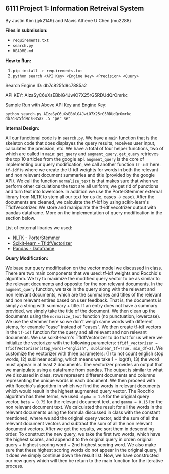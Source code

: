 ## 6111 Project 1: Information Retreival System
By Justin Kim (jyk2149) and Mavis Athene U Chen (mu2288)

**Files in submission:**
* `requirements.txt`
* `search.py`
* `README.md`

**How to Run:**
 1. `pip install -r requirements.txt`
 2. `python search <API Key> <Engine Key> <Precision> <Query>`

Search Engine ID: db7c825fd9c7885a2

API KEY: AIzaSyC6uXsEBblG4JwiO7X25rG5RDUdQrOmrkc

Sample Run with Above API Key and Engine Key:

`python search.py AIzaSyC6uXsEBblG4JwiO7X25rG5RDUdQrOmrkc db7c825fd9c7885a2 .5 "per se"`

**Internal Design:**

All our functional code is in `search.py`. We have a `main` function that is the skeleton code that does displayes the query results, receives user input, calculates the precision, etc. We have a total of four helper functions, two of which are called in `main`: `get_query` and `augment_query`. `get_query` retrieves the top 10 articles from the google api. `augment_query` is the core of implementing our query modification, we call another function `tf-idf` here. `tf-idf` is where we create the tf-idf weights for words in both the relevant and non relevant document summaries and title (provided by the google API). We call the function `normalize_text` is that makes sure that when we perform other calculations the text are all uniform; we get rid of punctions and turn text into lowercase. In addition we use the PorterStemmer external library from NLTK to stem all our text for us (ie, cases -> case). After the documents are cleaned, we calculate the tf-idf by using scikit-learn's TfidfVecotrizer. We store and manipulate the tf-idf vecotrizer output with pandas dataframe. More on the implementation of query modification in the section below.

List of external libaries we used:
* [NLTK - PorterStemmer](https://www.nltk.org/howto/stem.html)
* [Scikit-learn - TfidfVectorizer](https://scikit-learn.org/stable/modules/generated/sklearn.feature_extraction.text.TfidfVectorizer.html)
* [Pandas - Dataframe](https://pandas.pydata.org/pandas-docs/stable/reference/api/pandas.DataFrame.html)

**Query Modification:**

We base our query modification on the vector model we discussed in class. There are two main components that we used: tf-idf weights and Rocchio's algorithm. We try to maximize the modified query vector to be as similar to the relevant documents and opposite for the non relevant documents. In the `augment_query` function, we take in the query along with the relevant and non relevant documents, which are the summaries and titles of the relevant and non relevant entires based on user feedback. That is, the documents is simply a string with summary + title. If an entry does not have a summary provided, we simply take the title of the document. We then clean up the documents using the `normalize_text` function (no punctuation, lowercase). We use the stemmer here so we don't weigh same words with different stems, for example "case" instead of "cases". We then create tf-idf vectors in the `tf-idf` function for the query and all relevant and non relevant documents. We use scikit-learn's TfIdfVectorizer to do that for us where we initialize the vectorizer with the following parameters: `tfidf_vectorizer = TfidfVectorizer(stop_words="english", sublinear_tf=True, min_df=2)`. We customize the vectorizer with three parameters: (1) to not count english stop words, (2) sublinear scaling, which means we take 1 + log(tf), (3) the word must appear in at least 2 documents. The vectorizer provides an output that we manipulate using a dataframe from pandas. The output is similar to what we discussed in class, rows represent different documents and columns representing the unique words in each document. We then proceed with with Rocchio's algorithm in which we find the words in relevant documents which would result in the highest augmented query vector. The Rocchio algorithm has three terms, we used `alpha = 1.0` for the original query vector, `beta = 0.75` for the relevant document text, and `gamma = 0.15` for the non relevant document text. We calculated the result for all the words in the relevant documents using the formula discussed in class with the constant mentioned, where we add the original query vector, add the sum of all the relevant document vectors and subtract the sum of all the non relevant document vectors. After we get the results, we sort them in descending order. To construct the new query, we take the first two words, which have the highest scores, and append it to the original query in order: original query + highest scoring word + 2nd highest scoring word. We also make sure that these highest scoring words do not appear in the original query, if it does we simply continue down the result list. Now, we have constructed our new query which will then be return to the main function for the iterative process. 





